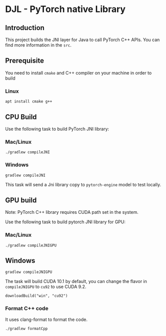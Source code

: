 # DJL - PyTorch native Library

## Introduction
This project builds the JNI layer for Java to call PyTorch C++ APIs.
You can find more information in the `src`.

## Prerequisite
You need to install `cmake` and C++ compiler on your machine in order to build

### Linux
```
apt install cmake g++
```

## CPU Build

Use the following task to build PyTorch JNI library:

### Mac/Linux
```
./gradlew compileJNI
```

### Windows
```
gradlew compileJNI
```
This task will send a Jni library copy to `pytorch-engine` model to test locally.

## GPU build
Note: PyTorch C++ library requires CUDA path set in the system.

Use the following task to build pytorch JNI library for GPU:

### Mac/Linux
```
./gradlew compileJNIGPU
```

## Windows
```
gradlew compileJNIGPU
```

The task will build CUDA 10.1 by default, you can change the flavor in `compileJNIGPU` to `cu92` to use CUDA 9.2.
```
downloadBuild("win", "cu92")
```

### Format C++ code
It uses clang-format to format the code.
```
./gradlew formatCpp
```
